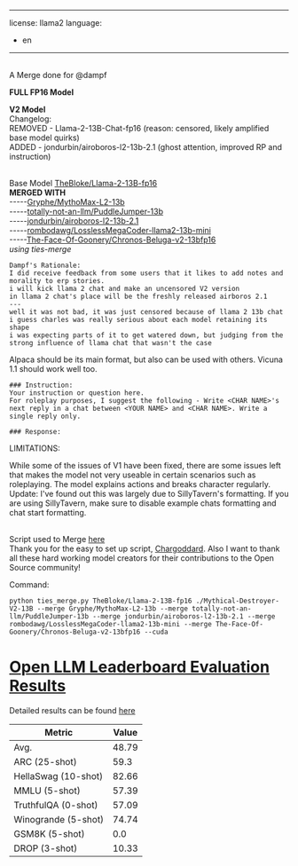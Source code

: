 
---
license: llama2
language:
- en
---

<br>A Merge done for @dampf

**FULL FP16 Model**


**V2 Model**
<br>Changelog:
<br>REMOVED - Llama-2-13B-Chat-fp16 (reason: censored, likely amplified base model quirks)
<br>ADDED - jondurbin/airoboros-l2-13b-2.1 (ghost attention, improved RP and instruction)

<br>Base Model [TheBloke/Llama-2-13B-fp16](https://huggingface.co/TheBloke/Llama-2-13B-fp16)
<br>   **MERGED WITH**
<br>-----[Gryphe/MythoMax-L2-13b](https://huggingface.co/Gryphe/MythoMax-L2-13b)
<br>-----[totally-not-an-llm/PuddleJumper-13b](https://huggingface.co/totally-not-an-llm/PuddleJumper-13b)
<br>-----[jondurbin/airoboros-l2-13b-2.1](https://huggingface.co/jondurbin/airoboros-l2-13b-2.1)
<br>-----[rombodawg/LosslessMegaCoder-llama2-13b-mini](https://huggingface.co/rombodawg/LosslessMegaCoder-llama2-13b-mini)
<br>-----[The-Face-Of-Goonery/Chronos-Beluga-v2-13bfp16](https://huggingface.co/The-Face-Of-Goonery/Chronos-Beluga-v2-13bfp16)
<br>*using ties-merge*



```
Dampf's Rationale:
I did receive feedback from some users that it likes to add notes and morality to erp stories.
i will kick llama 2 chat and make an uncensored V2 version 
in llama 2 chat's place will be the freshly released airboros 2.1
---
well it was not bad, it was just censored because of llama 2 13b chat
i guess charles was really serious about each model retaining its shape
i was expecting parts of it to get watered down, but judging from the strong influence of llama chat that wasn't the case
```

Alpaca should be its main format, but also can be used with others. Vicuna 1.1 should work well too. 
```
### Instruction:
Your instruction or question here.
For roleplay purposes, I suggest the following - Write <CHAR NAME>'s next reply in a chat between <YOUR NAME> and <CHAR NAME>. Write a single reply only.

### Response:
```

LIMITATIONS:

While some of the issues of V1 have been fixed, there are some issues left that makes the model not very useable in certain scenarios such as roleplaying. The model explains actions and breaks character regularly. 
Update: I've found out this was largely due to SillyTavern's formatting. If you are using SillyTavern, make sure to disable example chats formatting and chat start formatting.

<br>Script used to Merge [here](https://github.com/cg123/ties-merge)
<br>Thank you for the easy to set up script, [Chargoddard](https://huggingface.co/chargoddard). Also I want to thank all these hard working model creators for their contributions to the Open Source community!

Command:
```
python ties_merge.py TheBloke/Llama-2-13B-fp16 ./Mythical-Destroyer-V2-13B --merge Gryphe/MythoMax-L2-13b --merge totally-not-an-llm/PuddleJumper-13b --merge jondurbin/airoboros-l2-13b-2.1 --merge rombodawg/LosslessMegaCoder-llama2-13b-mini --merge The-Face-Of-Goonery/Chronos-Beluga-v2-13bfp16 --cuda
```

# [Open LLM Leaderboard Evaluation Results](https://huggingface.co/spaces/HuggingFaceH4/open_llm_leaderboard)
Detailed results can be found [here](https://huggingface.co/datasets/open-llm-leaderboard/details_Sao10K__Mythical-Destroyer-V2-L2-13B)

| Metric                | Value                     |
|-----------------------|---------------------------|
| Avg.                  | 48.79   |
| ARC (25-shot)         | 59.3          |
| HellaSwag (10-shot)   | 82.66    |
| MMLU (5-shot)         | 57.39         |
| TruthfulQA (0-shot)   | 57.09   |
| Winogrande (5-shot)   | 74.74   |
| GSM8K (5-shot)        | 0.0        |
| DROP (3-shot)         | 10.33         |
